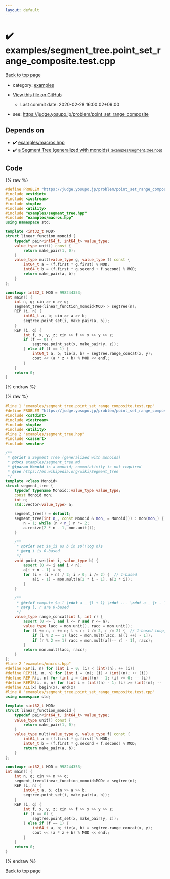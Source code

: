 ```yaml
---
layout: default
---
```


<!-- mathjax config similar to math.stackexchange -->
<script type="text/javascript" async
  src="https://cdnjs.cloudflare.com/ajax/libs/mathjax/2.7.5/MathJax.js?config=TeX-MML-AM_CHTML">
</script>
<script type="text/x-mathjax-config">
  MathJax.Hub.Config({
    TeX: { equationNumbers: { autoNumber: "AMS" }},
    tex2jax: {
      inlineMath: [ ['$','$'] ],
      processEscapes: true
    },
    "HTML-CSS": { matchFontHeight: false },
    displayAlign: "left",
    displayIndent: "2em"
  });
</script>

<script type="text/javascript" src="https://cdnjs.cloudflare.com/ajax/libs/jquery/3.4.1/jquery.min.js"></script>
<script src="https://cdn.jsdelivr.net/npm/jquery-balloon-js@1.1.2/jquery.balloon.min.js" integrity="sha256-ZEYs9VrgAeNuPvs15E39OsyOJaIkXEEt10fzxJ20+2I=" crossorigin="anonymous"></script>
<script type="text/javascript" src="../../assets/js/copy-button.js"></script>
<link rel="stylesheet" href="../../assets/css/copy-button.css" />


# :heavy_check_mark: examples/segment_tree.point_set_range_composite.test.cpp

<a href="../../index.html">Back to top page</a>

* category: <a href="../../index.html#bfebe34154a0dfd9fc7b447fc9ed74e9">examples</a>
* <a href="{{ site.github.repository_url }}/blob/master/examples/segment_tree.point_set_range_composite.test.cpp">View this file on GitHub</a>
    - Last commit date: 2020-02-28 16:00:02+09:00


* see: <a href="https://judge.yosupo.jp/problem/point_set_range_composite">https://judge.yosupo.jp/problem/point_set_range_composite</a>


## Depends on

* :heavy_check_mark: <a href="../../library/examples/macros.hpp.html">examples/macros.hpp</a>
* :heavy_check_mark: <a href="../../library/examples/segment_tree.hpp.html">a Segment Tree (generalized with monoids) <small>(examples/segment_tree.hpp)</small></a>


## Code

<a id="unbundled"></a>
{% raw %}
```cpp
#define PROBLEM "https://judge.yosupo.jp/problem/point_set_range_composite"
#include <cstdint>
#include <iostream>
#include <tuple>
#include <utility>
#include "examples/segment_tree.hpp"
#include "examples/macros.hpp"
using namespace std;

template <int32_t MOD>
struct linear_function_monoid {
    typedef pair<int64_t, int64_t> value_type;
    value_type unit() const {
        return make_pair(1, 0);
    }
    value_type mult(value_type g, value_type f) const {
        int64_t a = (f.first * g.first) % MOD;
        int64_t b = (f.first * g.second + f.second) % MOD;
        return make_pair(a, b);
    }
};

constexpr int32_t MOD = 998244353;
int main() {
    int n, q; cin >> n >> q;
    segment_tree<linear_function_monoid<MOD> > segtree(n);
    REP (i, n) {
        int64_t a, b; cin >> a >> b;
        segtree.point_set(i, make_pair(a, b));
    }
    REP (i, q) {
        int f, x, y, z; cin >> f >> x >> y >> z;
        if (f == 0) {
            segtree.point_set(x, make_pair(y, z));
        } else if (f == 1) {
            int64_t a, b; tie(a, b) = segtree.range_concat(x, y);
            cout << (a * z + b) % MOD << endl;
        }
    }
    return 0;
}

```
{% endraw %}

<a id="bundled"></a>
{% raw %}
```cpp
#line 1 "examples/segment_tree.point_set_range_composite.test.cpp"
#define PROBLEM "https://judge.yosupo.jp/problem/point_set_range_composite"
#include <cstdint>
#include <iostream>
#include <tuple>
#include <utility>
#line 2 "examples/segment_tree.hpp"
#include <cassert>
#include <vector>

/**
 * @brief a Segment Tree (generalized with monoids) 
 * @docs examples/segment_tree.md
 * @tparam Monoid is a monoid; commutativity is not required
 * @see https://en.wikipedia.org/wiki/Segment_tree
 */
template <class Monoid>
struct segment_tree {
    typedef typename Monoid::value_type value_type;
    const Monoid mon;
    int n;
    std::vector<value_type> a;

    segment_tree() = default;
    segment_tree(int n_, const Monoid & mon_ = Monoid()) : mon(mon_) {
        n = 1; while (n < n_) n *= 2;
        a.resize(2 * n - 1, mon.unit());
    }

    /**
     * @brief set $a_i$ as b in $O(\log n)$
     * @arg i is 0-based
     */
    void point_set(int i, value_type b) {
        assert (0 <= i and i < n);
        a[i + n - 1] = b;
        for (i = (i + n) / 2; i > 0; i /= 2) {  // 1-based
            a[i - 1] = mon.mult(a[2 * i - 1], a[2 * i]);
        }
    }

    /**
     * @brief compute $a_l \cdot a _ {l + 1} \cdot ... \cdot a _ {r - 1}$ in $O(\log n)$
     * @arg l, r are 0-based
     */
    value_type range_concat(int l, int r) {
        assert (0 <= l and l <= r and r <= n);
        value_type lacc = mon.unit(), racc = mon.unit();
        for (l += n, r += n; l < r; l /= 2, r /= 2) {  // 1-based loop, 2x faster than recursion
            if (l % 2 == 1) lacc = mon.mult(lacc, a[(l ++) - 1]);
            if (r % 2 == 1) racc = mon.mult(a[(-- r) - 1], racc);
        }
        return mon.mult(lacc, racc);
    }
};
#line 2 "examples/macros.hpp"
#define REP(i, n) for (int i = 0; (i) < (int)(n); ++ (i))
#define REP3(i, m, n) for (int i = (m); (i) < (int)(n); ++ (i))
#define REP_R(i, n) for (int i = (int)(n) - 1; (i) >= 0; -- (i))
#define REP3R(i, m, n) for (int i = (int)(n) - 1; (i) >= (int)(m); -- (i))
#define ALL(x) begin(x), end(x)
#line 8 "examples/segment_tree.point_set_range_composite.test.cpp"
using namespace std;

template <int32_t MOD>
struct linear_function_monoid {
    typedef pair<int64_t, int64_t> value_type;
    value_type unit() const {
        return make_pair(1, 0);
    }
    value_type mult(value_type g, value_type f) const {
        int64_t a = (f.first * g.first) % MOD;
        int64_t b = (f.first * g.second + f.second) % MOD;
        return make_pair(a, b);
    }
};

constexpr int32_t MOD = 998244353;
int main() {
    int n, q; cin >> n >> q;
    segment_tree<linear_function_monoid<MOD> > segtree(n);
    REP (i, n) {
        int64_t a, b; cin >> a >> b;
        segtree.point_set(i, make_pair(a, b));
    }
    REP (i, q) {
        int f, x, y, z; cin >> f >> x >> y >> z;
        if (f == 0) {
            segtree.point_set(x, make_pair(y, z));
        } else if (f == 1) {
            int64_t a, b; tie(a, b) = segtree.range_concat(x, y);
            cout << (a * z + b) % MOD << endl;
        }
    }
    return 0;
}

```
{% endraw %}

<a href="../../index.html">Back to top page</a>

